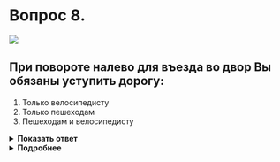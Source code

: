 # Вопрос 8.

![](https://s.drom.ru/i24228/pdd/tickets/2016/1543885289.jpg)

## При повороте налево для въезда во двор Вы обязаны уступить дорогу:

1. Только велосипедисту
2. Только пешеходам
3. Пешеходам и велосипедисту

<details>
<summary><b>Показать ответ</b></summary>
Правильный ответ: 3
</details>
<details>
<summary><b>Подробнее</b></summary>
При съезде с дороги, водитель должен уступить дорогу пешеходам и велосипедистам, путь движения которых он пересекает.
(Пункт 8.3 ПДД)
</details>
